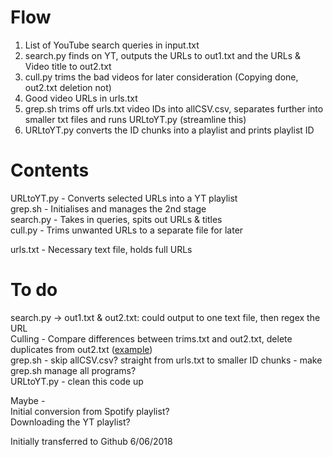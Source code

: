# Flow
1. List of YouTube search queries in input.txt
2. search.py finds on YT, outputs the URLs to out1.txt and the URLs & Video title to out2.txt
3. cull.py trims the bad videos for later consideration (Copying done, out2.txt deletion not)
4. Good video URLs in urls.txt
5. grep.sh trims off urls.txt video IDs into allCSV.csv, separates further into smaller txt files and runs URLtoYT.py (streamline this)
6. URLtoYT.py converts the ID chunks into a playlist and prints playlist ID


# Contents
URLtoYT.py - Converts selected URLs into a YT playlist  
grep.sh - Initialises and manages the 2nd stage  
search.py - Takes in queries, spits out URLs & titles  
cull.py - Trims unwanted URLs to a separate file for later

urls.txt - Necessary text file, holds full URLs

# To do
search.py -> out1.txt & out2.txt: could output to one text file, then regex the URL  
Culling - Compare differences between trims.txt and out2.txt, delete duplicates from out2.txt ([example](https://stackoverflow.com/questions/7537099/comparing-two-text-files-and-remove-duplicates-in-python))  
grep.sh - skip allCSV.csv? straight from urls.txt to smaller ID chunks
        - make grep.sh manage all programs?  
URLtoYT.py - clean this code up


Maybe -  
Initial conversion from Spotify playlist?  
Downloading the YT playlist?



Initially transferred to Github 6/06/2018
